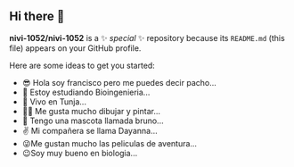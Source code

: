 ## Hi there 👋


**nivi-1052/nivi-1052** is a ✨ _special_ ✨ repository because its `README.md` (this file) appears on your GitHub profile.

Here are some ideas to get you started:

- 😎 Hola soy francisco pero me puedes decir pacho...
- 🌱 Estoy estudiando Bioingenieria...
- 👯 Vivo en Tunja...
- 🐱‍🐉 Me gusta mucho dibujar y pintar...
- 💬 Tengo una mascota llamada bruno...
- ✌ Mi compañera se llama Dayanna...
- 😜Me gustan mucho las peliculas de aventura...
- 😉Soy muy bueno en biologia...

